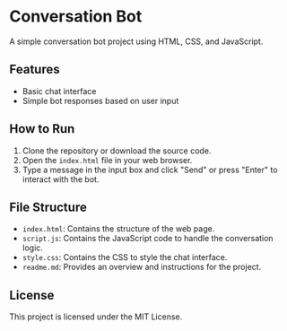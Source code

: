 # Conversation Bot

A simple conversation bot project using HTML, CSS, and JavaScript.

## Features

- Basic chat interface
- Simple bot responses based on user input

## How to Run

1. Clone the repository or download the source code.
2. Open the `index.html` file in your web browser.
3. Type a message in the input box and click "Send" or press "Enter" to interact with the bot.

## File Structure

- `index.html`: Contains the structure of the web page.
- `script.js`: Contains the JavaScript code to handle the conversation logic.
- `style.css`: Contains the CSS to style the chat interface.
- `readme.md`: Provides an overview and instructions for the project.

## License

This project is licensed under the MIT License.
